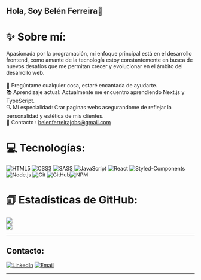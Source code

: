 ## Hola, Soy Belén Ferreira👋

# ✨ Sobre mí:
Apasionada por la programación, mi enfoque principal está en el desarrollo frontend, como amante de la tecnología estoy constantemente en busca de nuevos desafíos que me permitan crecer y evolucionar en el ámbito del desarrollo web.<br/>
<br/>
🚀 Pregúntame cualquier cosa, estaré encantada de ayudarte.<br>
📚 Aprendizaje actual: Actualmente me encuentro aprendiendo Next.js y TypeScript.<br>
🔍 Mi especialidad: Crar paginas webs asegurandome de reflejar la personalidad y estética de mis clientes.<br>
🌟 Contacto : belenferreirajobs@gmail.com

# 💻 Tecnologías:
![HTML5](https://img.shields.io/badge/html5-%23E34F26.svg?style=for-the-badge&logo=html5&logoColor=white) ![CSS3](https://img.shields.io/badge/css3-%231572B6.svg?style=for-the-badge&logo=css3&logoColor=white) ![SASS](https://img.shields.io/badge/SASS-hotpink.svg?style=for-the-badge&logo=SASS&logoColor=white) ![JavaScript](https://img.shields.io/badge/javascript-%23323330.svg?style=for-the-badge&logo=javascript&logoColor=%23F7DF1E) ![React](https://img.shields.io/badge/react-%2320232a.svg?style=for-the-badge&logo=react&logoColor=%2361DAFB) ![Styled-Components](https://img.shields.io/badge/styled--components-%23DB7093.svg?style=for-the-badge&logo=styled-components&logoColor=white) ![Node.js](https://img.shields.io/badge/node.js-%23339933.svg?style=for-the-badge&logo=node.js&logoColor=white) ![Git](https://img.shields.io/badge/git-%23F05033.svg?style=for-the-badge&logo=git&logoColor=white) ![GitHub](https://img.shields.io/badge/github-%23181717.svg?style=for-the-badge&logo=github&logoColor=white)![NPM](https://img.shields.io/badge/NPM-%23CB3837.svg?style=for-the-badge&logo=npm&logoColor=white)

# 🗊 Estadísticas de GitHub:
![](https://github-readme-streak-stats.herokuapp.com/?user=ferreirabelen&theme=dark&hide_border=false)<br/>
![](https://github-readme-stats.vercel.app/api/top-langs/?username=ferreirabelen&theme=dark&hide_border=false&include_all_commits=false&count_private=false&layout=compact)

-----
## Contacto:
<a href="https://www.linkedin.com/in/belenferreira21/">![LinkedIn](https://img.shields.io/badge/LinkedIn-%230077B5.svg?style=for-the-badge&logo=LinkedIn&logoColor=white)</a> <a href="mailto:belenferreirajobs@gmail.com">![Email](https://img.shields.io/badge/Email-D14836.svg?style=for-the-badge&logo=Gmail&logoColor=white)</a>

------
